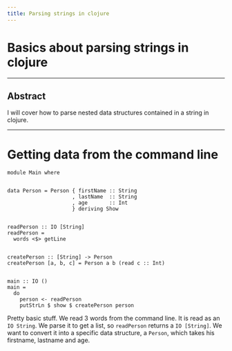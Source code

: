 ```yaml
---
title: Parsing strings in clojure
---
```


# Basics about parsing strings in clojure


---
## Abstract

I will cover how to parse nested data structures contained in a string in clojure.

---

# Getting data from the command line

```
module Main where


data Person = Person { firstName :: String
                     , lastName  :: String
                     , age       :: Int
                     } deriving Show


readPerson :: IO [String]
readPerson =
  words <$> getLine


createPerson :: [String] -> Person
createPerson [a, b, c] = Person a b (read c :: Int)


main :: IO ()
main =
  do
    person <- readPerson
    putStrLn $ show $ createPerson person
```

Pretty basic stuff. We read 3 words from the command line. It is read
as an `IO String`. We parse it to get a list, so `readPerson` returns
a `IO [String]`. We want to convert it into a specific data structure,
a `Person`, which takes his firstname, lastname and age.
